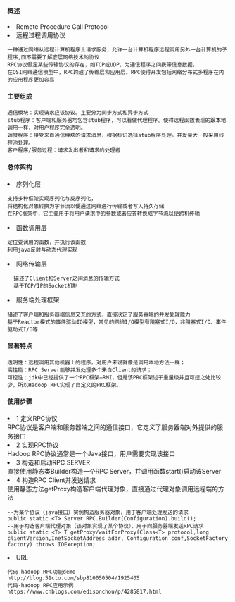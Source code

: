 
#### 概述
<li>Remote Procedure Call Protocol
<li>远程过程调用协议

```
一种通过网络从远程计算机程序上请求服务，允许一台计算机程序远程调用另外一台计算机的子程序,而不需要了解底层网络技术的协议
RPC协议假定某些传输协议的存在，如TCP或UDP，为通信程序之间携带信息数据。
在OSI网络通信模型中，RPC跨越了传输层和应用层。RPC使得开发包括网络分布式多程序在内的应用程序更加容易
```

#### 主要组成

```
通信模块：实现请求应该协议。主要分为同步方式和异步方式
stub程序：客户端和服务器均包含stub程序，可以看做代理程序。使得远程函数表现的跟本地调用一样，对用户程序完全透明。
调度程序：接受来自通信模块的请求消息，根据标识选择stub程序处理。并发量大一般采用线程池处理。
客户程序/服务过程：请求发出者和请求的处理者
```

#### 总体架构

<li>序列化层

```
支持多种框架实现序列化与反序列化，
将结构化对象转换为字节流以便通过网络进行传输或者写入持久存储
在RPC框架中，它主要用于将用户请求中的参数或者应答转换成字节流以便跨机传输
```

<li>函数调用层

```
定位要调用的函数，并执行该函数
利用java反射与动态代理实现
```  
  
<li>网络传输层

```
  描述了Client和Server之间消息的传输方式
  基于TCP/IP的Socket机制
```

<li>服务端处理框架

```
描述了客户端和服务器端信息交互的方式，直接决定了服务器端的并发处理能力
基于Reactor模式的事件驱动IO模型，常见的网络I/O模型有阻塞式I/O，非阻塞式I/O、事件驱动式I/O等
```

#### 显著特点

```
透明性：远程调用其他机器上的程序，对用户来说就像是调用本地方法一样；
高性能：RPC Server能够并发处理多个来自Client的请求；
可控性：jdk中已经提供了一个RPC框架—RMI，但是该PRC框架过于重量级并且可控之处比较少，所以Hadoop RPC实现了自定义的PRC框架。
```

#### 使用步骤

<li>1 定义RPC协议
<br>RPC协议是客户端和服务器端之间的通信接口，它定义了服务器端对外提供的服务接口
<li>2 实现RPC协议
<br>Hadoop RPC协议通常是一个Java接口，用户需要实现该接口
<li>3 构造和启动RPC SERVER
<br>直接使用静态类Builder构造一个RPC Server，并调用函数start()启动该Server
<li>4 构造RPC Client并发送请求
<br>使用静态方法getProxy构造客户端代理对象，直接通过代理对象调用远程端的方法
  
```
--为某个协议（java接口）实例构造服务器对象，用于客户端处理发送的请求
public static <T> Server RPC.Builder(Configuration).build();
--用于构造客户端代理对象（该对象实现了某个协议），用于向服务器端发送RPC请求
public static <T> T getProxy/waitForProxy(Class<T> protocol,long clientVersion,InetSocketAddress addr, Configuration conf,SocketFactory factory) throws IOException;
```
  

<li>URL
  
```
代码-hadoop RPC功能demo
http://blog.51cto.com/sbp810050504/1925405
代码-hadoop RPC应用示例
https://www.cnblogs.com/edisonchou/p/4285817.html
```

